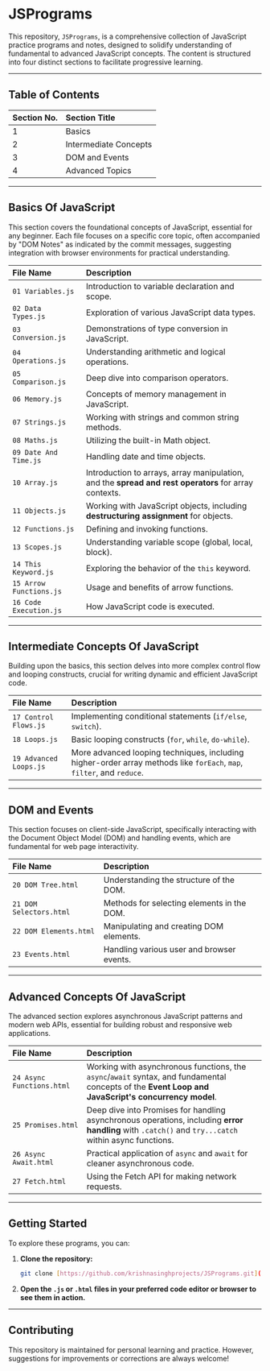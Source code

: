 # JSPrograms

This repository, `JSPrograms`, is a comprehensive collection of JavaScript practice programs and notes, designed to solidify understanding of fundamental to advanced JavaScript concepts. The content is structured into four distinct sections to facilitate progressive learning.

---

## Table of Contents

| Section No. | Section Title       |
| :---------- | :------------------ |
| 1           | Basics              |
| 2           | Intermediate Concepts |
| 3           | DOM and Events      |
| 4           | Advanced Topics     |

---

## Basics Of JavaScript

This section covers the foundational concepts of JavaScript, essential for any beginner. Each file focuses on a specific core topic, often accompanied by "DOM Notes" as indicated by the commit messages, suggesting integration with browser environments for practical understanding.

| File Name           | Description                                       |
| :------------------ | :------------------------------------------------ |
| `01 Variables.js`   | Introduction to variable declaration and scope.   |
| `02 Data Types.js`  | Exploration of various JavaScript data types.     |
| `03 Conversion.js`  | Demonstrations of type conversion in JavaScript.  |
| `04 Operations.js`  | Understanding arithmetic and logical operations.   |
| `05 Comparison.js`  | Deep dive into comparison operators.              |
| `06 Memory.js`      | Concepts of memory management in JavaScript.      |
| `07 Strings.js`     | Working with strings and common string methods.   |
| `08 Maths.js`       | Utilizing the built-in Math object.               |
| `09 Date And Time.js` | Handling date and time objects.                   |
| `10 Array.js`       | Introduction to arrays, array manipulation, and the **spread and rest operators** for array contexts. |
| `11 Objects.js`     | Working with JavaScript objects, including **destructuring assignment** for objects. |
| `12 Functions.js`   | Defining and invoking functions.                  |
| `13 Scopes.js`      | Understanding variable scope (global, local, block). |
| `14 This Keyword.js`| Exploring the behavior of the `this` keyword.     |
| `15 Arrow Functions.js` | Usage and benefits of arrow functions.            |
| `16 Code Execution.js`| How JavaScript code is executed.                  |

---

## Intermediate Concepts Of JavaScript

Building upon the basics, this section delves into more complex control flow and looping constructs, crucial for writing dynamic and efficient JavaScript code.

| File Name             | Description                                       |
| :-------------------- | :------------------------------------------------ |
| `17 Control Flows.js` | Implementing conditional statements (`if/else`, `switch`). |
| `18 Loops.js`         | Basic looping constructs (`for`, `while`, `do-while`). |
| `19 Advanced Loops.js`| More advanced looping techniques, including higher-order array methods like `forEach`, `map`, `filter`, and `reduce`. |

---

## DOM and Events

This section focuses on client-side JavaScript, specifically interacting with the Document Object Model (DOM) and handling events, which are fundamental for web page interactivity.

| File Name           | Description                                       |
| :------------------ | :------------------------------------------------ |
| `20 DOM Tree.html`  | Understanding the structure of the DOM.           |
| `21 DOM Selectors.html` | Methods for selecting elements in the DOM.        |
| `22 DOM Elements.html`| Manipulating and creating DOM elements.           |
| `23 Events.html`    | Handling various user and browser events.         |

---

## Advanced Concepts Of JavaScript

The advanced section explores asynchronous JavaScript patterns and modern web APIs, essential for building robust and responsive web applications.

| File Name             | Description                                       |
| :-------------------- | :------------------------------------------------ |
| `24 Async Functions.html` | Working with asynchronous functions, the `async`/`await` syntax, and fundamental concepts of the **Event Loop and JavaScript's concurrency model**. |
| `25 Promises.html`    | Deep dive into Promises for handling asynchronous operations, including **error handling** with `.catch()` and `try...catch` within async functions. |
| `26 Async Await.html` | Practical application of `async` and `await` for cleaner asynchronous code. |
| `27 Fetch.html`       | Using the Fetch API for making network requests.  |

---

## Getting Started

To explore these programs, you can:

1.  **Clone the repository:**
    ```bash
    git clone [https://github.com/krishnasinghprojects/JSPrograms.git](https://github.com/krishnasinghprojects/JSPrograms.git)
    ```
2.  **Open the `.js` or `.html` files in your preferred code editor or browser to see them in action.**

---

## Contributing

This repository is maintained for personal learning and practice. However, suggestions for improvements or corrections are always welcome!

